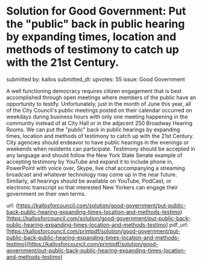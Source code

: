 # Solution for Good Government: Put the "public" back in public hearing by expanding times, location and methods of testimony to catch up with the 21st Century. #

submitted by: kallos
submitted_dt: 
upvotes: 55
issue: Good Government

A well functioning democracy requires citizen engagement that is best accomplished through open meetings where members of the public have an opportunity to testify. Unfortunately, just in the month of June this year, all of the City Council's public meetings posted on their calendar occurred on weekdays during business hours with only one meeting happening in the community instead of at City Hall or in the adjacent 250 Broadway Hearing Rooms. We can put the "public" back in public hearings by expanding times, location and methods of testimony to catch up with the 21st Century. City agencies should endeavor to have public hearings in the evenings or weekends when residents can participate. Testimony should be accepted in any language and should follow the New York State Senate example of accepting testimony by YouTube and expand it to include phone in, PowerPoint with voice over, Skype, live chat accompanying a streaming broadcast and whatever technology may come up in the near future. Similarly, all hearings should be available on YouTube, PodCast, or electronic transcript so that interested New Yorkers can engage their government on their own terms.

url: (https://kallosforcouncil.com/solution/good-government/put-public-back-public-hearing-expanding-times-location-and-methods-testimo)[https://kallosforcouncil.com/solution/good-government/put-public-back-public-hearing-expanding-times-location-and-methods-testimo]
pdf_url: [https://kallosforcouncil.com/printpdf/solution/good-government/put-public-back-public-hearing-expanding-times-location-and-methods-testimo](https://kallosforcouncil.com/printpdf/solution/good-government/put-public-back-public-hearing-expanding-times-location-and-methods-testimo)